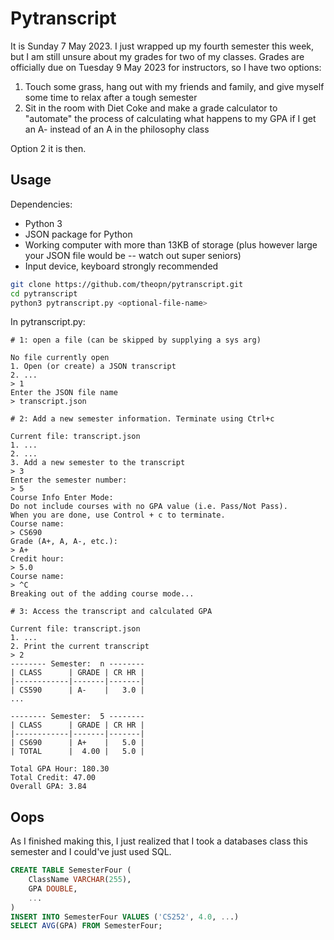 # Pytranscript

It is Sunday 7 May 2023. I just wrapped up my fourth semester this week, but I am still unsure about my grades for two of my classes. Grades are officially due on Tuesday 9 May 2023 for instructors, so I have two options:

1. Touch some grass, hang out with my friends and family, and give myself some time to relax after a tough semester
2. Sit in the room with Diet Coke and make a grade calculator to "automate" the process of calculating what happens to my GPA if I get an A- instead of an A in the philosophy class

Option 2 it is then.

## Usage

Dependencies:

- Python 3
- JSON package for Python
- Working computer with more than 13KB of storage (plus however large your JSON file would be -- watch out super seniors)
- Input device, keyboard strongly recommended

```sh
git clone https://github.com/theopn/pytranscript.git
cd pytranscript
python3 pytranscript.py <optional-file-name>
```

In pytranscript.py:

```
# 1: open a file (can be skipped by supplying a sys arg)

No file currently open
1. Open (or create) a JSON transcript
2. ...
> 1
Enter the JSON file name
> transcript.json

# 2: Add a new semester information. Terminate using Ctrl+c

Current file: transcript.json
1. ...
2. ...
3. Add a new semester to the transcript
> 3
Enter the semester number:
> 5
Course Info Enter Mode:
Do not include courses with no GPA value (i.e. Pass/Not Pass).
When you are done, use Control + c to terminate.
Course name:
> CS690
Grade (A+, A, A-, etc.):
> A+
Credit hour:
> 5.0
Course name:
> ^C
Breaking out of the adding course mode...

# 3: Access the transcript and calculated GPA

Current file: transcript.json
1. ...
2. Print the current transcript
> 2
-------- Semester:  n --------
| CLASS      | GRADE | CR HR |
|------------|-------|-------|
| CS590      | A-    |   3.0 |
...

-------- Semester:  5 --------
| CLASS      | GRADE | CR HR |
|------------|-------|-------|
| CS690      | A+    |   5.0 |
| TOTAL      |  4.00 |   5.0 |

Total GPA Hour: 180.30
Total Credit: 47.00
Overall GPA: 3.84
```

## Oops

As I finished making this, I just realized that I took a databases class this semester and I could've just used SQL.

```sql
CREATE TABLE SemesterFour (
    ClassName VARCHAR(255),
    GPA DOUBLE,
    ...
)
INSERT INTO SemesterFour VALUES ('CS252', 4.0, ...)
SELECT AVG(GPA) FROM SemesterFour;
```

